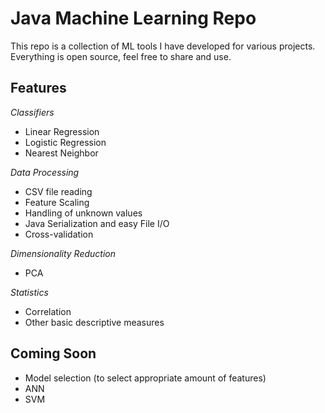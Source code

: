 Java Machine Learning Repo
=
This repo is a collection of ML tools I have developed for various projects. Everything is open source, feel free to share and use. 

Features
-
*Classifiers*
- Linear Regression
- Logistic Regression
- Nearest Neighbor

*Data Processing*
- CSV file reading
- Feature Scaling
- Handling of unknown values
- Java Serialization and easy File I/O
- Cross-validation

*Dimensionality Reduction*
- PCA

*Statistics*
- Correlation
- Other basic descriptive measures

Coming Soon
-
- Model selection (to select appropriate amount of features)
- ANN
- SVM


